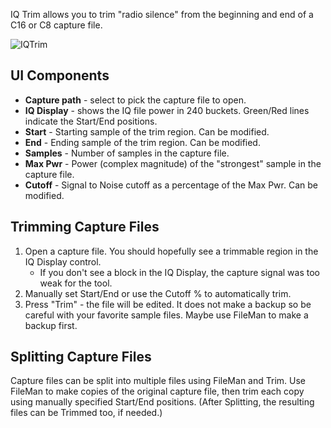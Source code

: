 IQ Trim allows you to trim "radio silence" from the beginning and end of a C16 or C8 capture file.

![IQTrim](https://github.com/eried/portapack-mayhem/assets/3761006/e83a4ca5-af1d-4aeb-918f-1df056fb3d04)

## UI Components

* **Capture path** - select to pick the capture file to open.
* **IQ Display** - shows the IQ file power in 240 buckets. Green/Red lines indicate the Start/End positions.
* **Start** - Starting sample of the trim region. Can be modified.
* **End** - Ending sample of the trim region. Can be modified.
* **Samples** - Number of samples in the capture file.
* **Max Pwr** - Power (complex magnitude) of the "strongest" sample in the capture file.
* **Cutoff** - Signal to Noise cutoff as a percentage of the Max Pwr. Can be modified.

## Trimming Capture Files
1. Open a capture file. You should hopefully see a trimmable region in the IQ Display control.
   - If you don't see a block in the IQ Display, the capture signal was too weak for the tool.
2. Manually set Start/End or use the Cutoff % to automatically trim.
3. Press "Trim" - the file will be edited. It does not make a backup so be careful with your favorite sample files. Maybe use FileMan to make a backup first.

## Splitting Capture Files
Capture files can be split into multiple files using FileMan and Trim. Use FileMan to make copies of the original capture file, then trim each copy using manually specified Start/End positions.  (After Splitting, the resulting files can be Trimmed too, if needed.)